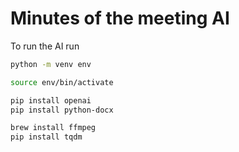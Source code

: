 # Minutes of the meeting AI

To run the AI run

```bash
python -m venv env

source env/bin/activate

pip install openai
pip install python-docx

brew install ffmpeg
pip install tqdm
```
